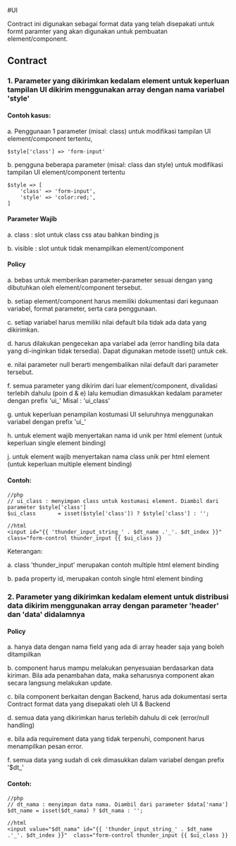 #UI

Contract ini digunakan sebagai format data yang telah disepakati untuk formt paramter yang akan digunakan untuk pembuatan element/component. 

## Contract

### 1. Parameter yang dikirimkan kedalam element untuk keperluan tampilan UI dikirim menggunakan array dengan nama variabel 'style'

#### Contoh kasus:

a. Penggunaan 1 parameter (misal: class) untuk modifikasi tampilan UI element/component tertentu, 

	$style['class'] => 'form-input'

b. pengguna beberapa parameter (misal: class dan style) untuk modifikasi tampilan UI element/component tertentu

	$style => [
		'class' => 'form-input',
		'style' => 'color:red;',
	]

#### Parameter Wajib

a. class : slot untuk class css atau bahkan binding js

b. visible : slot untuk tidak menampilkan element/component

#### Policy

a. bebas untuk memberikan parameter-parameter sesuai dengan yang dibutuhkan oleh element/component tersebut.

b. setiap element/component harus memiliki dokumentasi dari kegunaan variabel, format parameter, serta cara penggunaan.

c. setiap variabel harus memiliki nilai default bila tidak ada data yang dikirimkan.

d. harus dilakukan pengecekan apa variabel ada (error handling bila data yang di-inginkan tidak tersedia). Dapat digunakan metode isset() untuk cek.

e. nilai parameter null berarti mengembalikan nilai default dari parameter tersebut.

f. semua parameter yang dikirim dari luar element/component, divalidasi terlebih dahulu (poin d & e) lalu kemudian dimasukkan kedalam parameter dengan prefix 'ui_' Misal : 'ui_class'

g. untuk keperluan penampilan kostumasi UI seluruhnya menggunakan variabel dengan prefix 'ui_'

h. untuk element wajib menyertakan nama id unik per html element (untuk keperluan single element binding)

j. untuk element wajib menyertakan nama class unik per html element (untuk keperluan multiple element binding)

#### Contoh:

	//php
	// ui_class : menyimpan class untuk kostumasi element. Diambil dari parameter $style['class']
	$ui_class 		= isset($style['class']) ? $style['class'] : '';

	//html
	<input id="{{ 'thunder_input_string_' . $dt_name .'_'. $dt_index }}"  class="form-control thunder_input {{ $ui_class }}

Keterangan:

a. class 'thunder_input' merupakan contoh multiple html element binding

b. pada property id, merupakan contoh single html element binding


### 2. Parameter yang dikirimkan kedalam element untuk distribusi data dikirim menggunakan array dengan parameter 'header' dan 'data' didalamnya

#### Policy

a. hanya data dengan nama field yang ada di array header saja yang boleh ditampilkan 

b. component harus mampu melakukan penyesuaian berdasarkan data kiriman. Bila ada penambahan data, maka seharusnya component akan secara langsung melakukan update.

c. bila component berkaitan dengan Backend, harus ada dokumentasi serta Contract format data yang disepakati oleh UI & Backend

d. semua data yang dikirimkan harus terlebih dahulu di cek (error/null handling)

e. bila ada requirement data yang tidak terpenuhi, component harus menampilkan pesan error.

f. semua data yang sudah di cek dimasukkan dalam variabel dengan prefix '$dt_'
	
#### Contoh:

	//php
	// dt_nama : menyimpan data nama. Diambil dari parameter $data['nama']
	$dt_name = isset($dt_nama) ? $dt_nama : '';

	//html
	<input value="$dt_nama" id="{{ 'thunder_input_string_' . $dt_name .'_'. $dt_index }}"  class="form-control thunder_input {{ $ui_class }}
			
